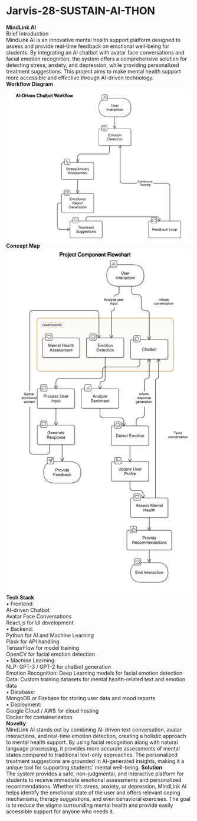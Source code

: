# Jarvis-28-SUSTAIN-AI-THON
**MindLink AI**
<br>
Brief Introduction<br>
MindLink AI is an innovative mental health support platform designed to assess and provide real-time feedback on emotional well-being for students. By integrating an AI chatbot with avatar face conversations and facial emotion recognition, the system offers a comprehensive solution for detecting stress, anxiety, and depression, while providing personalized treatment suggestions. This project aims to make mental health support more accessible and effective through AI-driven technology.<br>
**Workflow Diagram**<br>
 ![Image Alt](https://github.com/naveenkumar2194/Jarvis-28-SUSTAIN-AI-THON/blob/85a69942c229e8d389326c97dac78e3bfcb55683/Screenshot%202025-01-20%20222107.png)<br>
 **Concept Map**<br>
 ![Image Alt](https://github.com/naveenkumar2194/Jarvis-28-SUSTAIN-AI-THON/blob/85a69942c229e8d389326c97dac78e3bfcb55683/diagram-export-20-1-2025-10_23_14-pm.png)
 **Tech Stack**<br>
•	Frontend:<br>
    AI-driven Chatbot<br>
    Avatar Face Conversations<br>
    React.js for UI development<br>
•	Backend:<br>
    Python for AI and Machine Learning<br>
    Flask for API handling<br>
    TensorFlow  for model training<br>
    OpenCV for facial emotion detection<br>
•	Machine Learning:<br>
    NLP: GPT-3 / GPT-2 for chatbot generation<br>
    Emotion Recognition: Deep Learning models for facial emotion detection<br>
    Data: Custom training datasets for mental health-related text and emotion data<br>
•	Database:<br>
    MongoDB or Firebase for storing user data and mood reports<br>
•	Deployment:<br>
    Google Cloud / AWS for cloud hosting<br>
    Docker for containerization<br>
**Novelty**<br>
MindLink AI stands out by combining AI-driven text conversation, avatar interactions, and real-time emotion detection, creating a holistic approach to mental health support. By using facial recognition along with natural language processing, it provides more accurate assessments of mental states compared to traditional text-only approaches. The personalized treatment suggestions are grounded in AI-generated insights, making it a unique tool for supporting students' mental well-being.
**Solution**<br>
The system provides a safe, non-judgmental, and interactive platform for students to receive immediate emotional assessments and personalized recommendations. Whether it’s stress, anxiety, or depression, MindLink AI helps identify the emotional state of the user and offers relevant coping mechanisms, therapy suggestions, and even behavioral exercises. The goal is to reduce the stigma surrounding mental health and provide easily accessible support for anyone who needs it.
